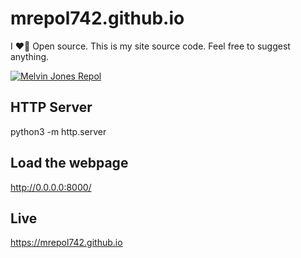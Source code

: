# mrepol742.github.io
I :heart_on_fire: Open source. This is my site source code. Feel free to suggest anything.

<a href="https://mrepol742.github.io">
<img src="https://github.com/mrepol742/mrepol742.github.io/blob/master/images/myportfolio.png?raw=true" alt="Melvin Jones Repol" />
  </a>

 
  ## HTTP Server
  python3 -m http.server
  
  ## Load the webpage
  http://0.0.0.0:8000/
  
  ## Live
  https://mrepol742.github.io
